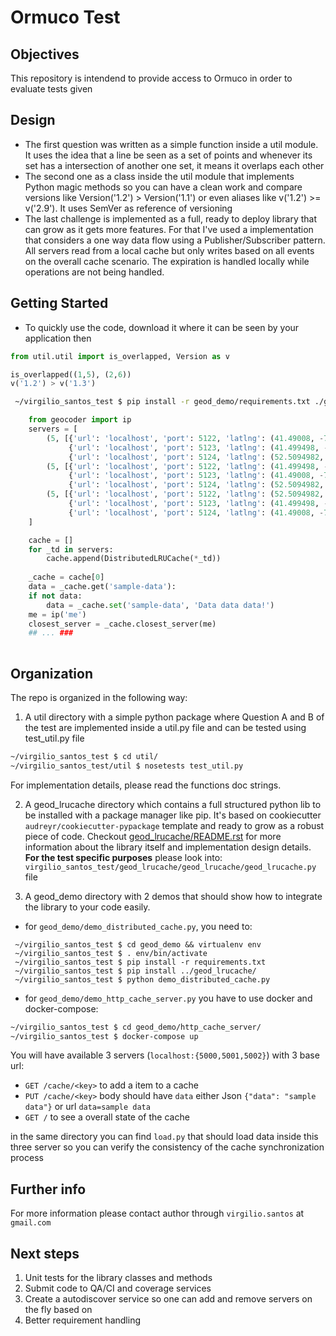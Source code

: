 # Ormuco Test

## Objectives
This repository is intendend to provide access to Ormuco in order to evaluate
tests given

## Design
* The first question was written as a simple function inside a util module. It uses the idea that a line be seen as a set of points and whenever its set has a intersection of another one set, it means it overlaps each other
* The second one as a class inside the util module that implements Python magic methods so you can have a clean work and compare versions like Version('1.2') > Version('1.1') or even aliases like v('1.2') >= v('2.9'). It uses SemVer as reference of versioning
* The last challenge is implemented as a full, ready to deploy library that can grow as it gets more features. For that I've used a implementation that considers a one way data flow using a Publisher/Subscriber pattern. All servers read from a local cache but only writes based on all events on the overall cache scenario. The expiration is handled locally while operations are not being handled.

## Getting Started
* To quickly use the code, download it where it can be seen by your application then 
```python
from util.util import is_overlapped, Version as v

is_overlapped((1,5), (2,6))
v('1.2') > v('1.3')
```
```bash
 ~/virgilio_santos_test $ pip install -r geod_demo/requirements.txt ./geod_lrucache/
```
```python
    from geocoder import ip
    servers = [
        (5, [{'url': 'localhost', 'port': 5122, 'latlng': (41.49008, -71.312796)},
             {'url': 'localhost', 'port': 5123, 'latlng': (41.499498, -81.695391)},
             {'url': 'localhost', 'port': 5124, 'latlng': (52.5094982, 13.3765983)}], 5122),
        (5, [{'url': 'localhost', 'port': 5122, 'latlng': (41.499498, -81.695391)},
             {'url': 'localhost', 'port': 5123, 'latlng': (41.49008, -71.312796)},
             {'url': 'localhost', 'port': 5124, 'latlng': (52.5094982, 13.3765983)}], 5123),
        (5, [{'url': 'localhost', 'port': 5122, 'latlng': (52.5094982, 13.3765983)},
             {'url': 'localhost', 'port': 5123, 'latlng': (41.499498, -81.695391)},
             {'url': 'localhost', 'port': 5124, 'latlng': (41.49008, -71.312796)}], 5124),
    ]

    cache = []
    for _td in servers:
        cache.append(DistributedLRUCache(*_td))
    
    _cache = cache[0]
    data = _cache.get('sample-data'):
    if not data:
        data = _cache.set('sample-data', 'Data data data!')
    me = ip('me')
    closest_server = _cache.closest_server(me)
    ## ... ###
       
```

## Organization
The repo is organized in the following way:
1. A util directory with a simple python package where Question A and B of the test are implemented inside a util.py file and can be tested using test_util.py file
 ```bash
 ~/virgilio_santos_test $ cd util/
 ~/virgilio_santos_test/util $ nosetests test_util.py
 ```
 For implementation details, please read the functions doc strings.

2. A geod_lrucache directory which contains a full structured python lib to be installed with a package manager like pip. It's based on cookiecutter `audreyr/cookiecutter-pypackage` template and ready to grow as a robust piece of code. Checkout [geod_lrucache/README.rst](https://github.com/virgilio/virgilio_santos_test/blob/master/geod_lrucache/README.rst) for more information about the library itself and implementation design details.
**For the test specific purposes** please look into: `virgilio_santos_test/geod_lrucache/geod_lrucache/geod_lrucache.py` file

3. A geod_demo directory with 2 demos that should show how to integrate the library to your code easily.

* for `geod_demo/demo_distributed_cache.py`, you need to:
``` ~/virgilio_santos_test $ # initialize a python3 environment of your preference
 ~/virgilio_santos_test $ cd geod_demo && virtualenv env
 ~/virgilio_santos_test $ . env/bin/activate
 ~/virgilio_santos_test $ pip install -r requirements.txt
 ~/virgilio_santos_test $ pip install ../geod_lrucache/
 ~/virgilio_santos_test $ python demo_distributed_cache.py
```

* for `geod_demo/demo_http_cache_server.py` you have to use docker and docker-compose:
```bash
~/virgilio_santos_test $ cd geod_demo/http_cache_server/
~/virgilio_santos_test $ docker-compose up
```
You will have available 3 servers (`localhost:{5000,5001,5002}`) with 3 base url:
  * `GET /cache/<key>` to add a item to a cache
  * `PUT /cache/<key>` body should have `data` either Json `{"data": "sample data"}` or url `data=sample data`
  * `GET /` to see a overall state of the cache

in the same directory you can find `load.py` that should load data inside this three server so you can verify the consistency of the cache synchronization process

## Further info
For more information please contact author through `virgilio.santos` at `gmail.com`

## Next steps
1. Unit tests for the library classes and methods
2. Submit code to QA/CI and coverage services
3. Create a autodiscover service so one can add and remove servers on the fly based on
4. Better requirement handling
